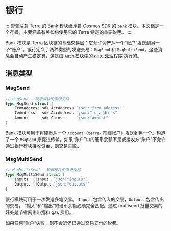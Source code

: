 # 银行

::: 警告注意
Terra 的 Bank 模块继承自 Cosmos SDK 的 [`bank`](https://docs.cosmos.network/master/modules/bank/) 模块。本文档是一个存根，主要涵盖有关如何使用它的 Terra 特定的重要说明。
:::

Bank 模块是 Terra 区块链的基础交易层：它允许资产从一个“账户”发送到另一个“账户”。银行定义了两种类型的发送交易：`MsgSend` 和 `MsgMultiSend`。这些消息会自动产生稳定费，这是由 [`Auth` 模块中的 ante 处理程序](spec-auth.md#stability-fee) 执行的。

## 消息类型

### MsgSend

```go
// MsgSend - 硬币模块的高级交易
type MsgSend struct {
    FromAddress sdk.AccAddress `json:"from_address"`
    ToAddress   sdk.AccAddress `json:"to_address"`
    Amount      sdk.Coins      `json:"amount"`
}
```

Bank 模块可用于将硬币从一个 `Account`（`terra-` 前缀帐户）发送到另一个。构造了一个 `MsgSend` 来促进传输。如果“账户”中的硬币余额不足或接收方“账户”不允许通过银行模块接收资金，则交易失败。

### MsgMultiSend

```go
// MsgMultiSend - 硬币模块的高级交易
type MsgMultiSend struct {
    Inputs  []Input  `json:"inputs"`
    Outputs []Output `json:"outputs"`
}
```

银行模块可用于一次发送多笔交易。 `Inputs` 包含传入的交易，`Outputs` 包含传出的交易。 “输入”和“输出”的硬币余额必须完全匹配。通过 multisend 批量交易的好处是节省网络带宽和 gas 费用。

如果任何“帐户”失败，则不会退还已通过交易支付的税费。